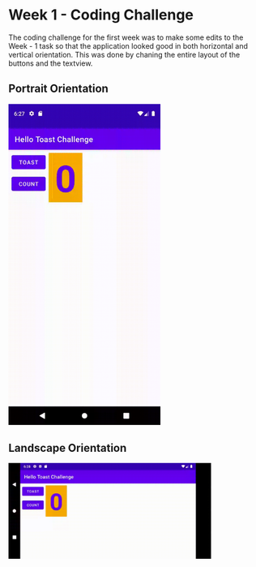 # Week 1 - Coding Challenge

The coding challenge for the first week was to make some edits to the Week - 1 task so that the application looked good in both horizontal and vertical orientation.
This was done by chaning the entire layout of the buttons and the textview.

## Portrait Orientation
<img src="gifs/vertical_layout.gif" width="300"/>

## Landscape Orientation
<img src="gifs/horizontal_layout.gif" width="400"/>
